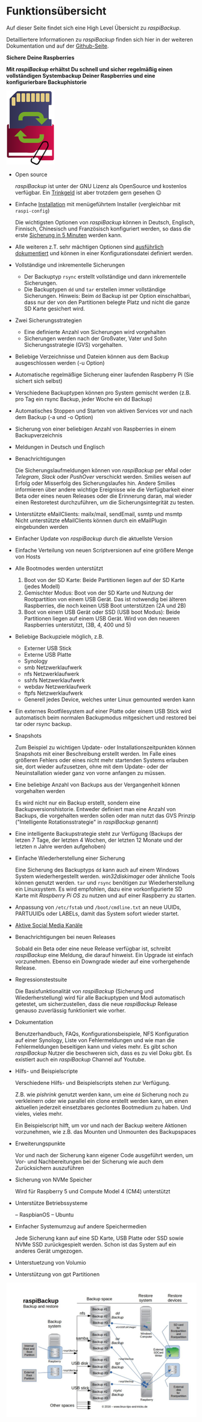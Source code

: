 # Funktionsübersicht

Auf dieser Seite findet sich eine High Level Übersicht zu *raspiBackup*.

Detailliertere Informationen zu *raspiBackup* finden sich hier in der weiteren Dokumentation
und auf der [Github-Seite](https://github.com/framps/raspiBackup).

**Sichere Deine Raspberries**

**Mit *raspiBackup* erhältst Du schnell und sicher regelmäßig einen vollständigen Systembackup Deiner Raspberries und eine konfigurierbare Backuphistorie**

![Icon](images/icons/Icon_rot_blau_final_128.png)

  - Open source

    *raspiBackup* ist unter der GNU Lizenz als OpenSource und kostenlos verfügbar.
    Ein [Trinkgeld](trinkgeld.md) ist aber trotzdem gern gesehen 😉

  - Einfache [Installation](installation.md) mit menügeführtem Installer (vergleichbar mit `raspi-config`)

    Die wichtigsten Optionen von *raspiBackup* können in Deutsch, Englisch, Finnisch,
    Chinesisch und Französisch konfiguriert werden, so dass die erste [Sicherung
    in 5 Minuten](installation-in-5-minutes.md) werden kann.

  - Alle weiteren z.T. sehr mächtigen Optionen sind [ausführlich dokumentiert](usage-and-options.md)
    und können in einer Konfigurationsdatei definiert werden.

  - Vollständige und inkrementelle Sicherungen

      - Der Backuptyp `rsync` erstellt vollständige und dann inkrementelle Sicherungen.
      - Die Backuptypen `dd` und `tar` erstellen immer vollständige Sicherungen.
        Hinweis: Beim `dd` Backup ist per Option einschaltbari, dass nur der von den Partitionen belegte Platz und nicht die ganze SD Karte gesichert wird.

  - Zwei Sicherungsstrategien

      - Eine definierte Anzahl von Sicherungen wird vorgehalten
      - Sicherungen werden nach der Großvater, Vater und Sohn Sicherungsstrategie (GVS) vorgehalten.

  - Beliebige Verzeichnisse und Dateien können aus dem Backup ausgeschlossen werden (-u Option)

  - Automatische regelmäßige Sicherung einer laufenden Raspberry Pi (Sie sichert sich selbst)

  - Verschiedene Backuptypen können pro System gemischt werden (z.B. pro Tag ein rsync Backup, jeder Woche ein dd Backup)

  - Automatisches Stoppen und Starten von aktiven Services vor und nach dem Backup (-a und -o Option)

  - Sicherung von einer beliebigen Anzahl von Raspberries in einem Backupverzeichnis

  - Meldungen in Deutsch und Englisch

  - Benachrichtigungen

    Die Sicherungslaufmeldungen können von *raspiBackup* per eMail oder *Telegram*,
    *Slack* oder *PushOver* verschickt werden. Smilies weisen auf Erfolg oder
    Misserfolg des Sicherungslaufes hin. Andere Smilies informieren über andere
    wichtige Ereignisse wie die Verfügbarkeit einer Beta oder eines neuen Releases
    oder die Erinnerung daran, mal wieder einen Restoretest durchzuführen, um die
    Sicherungsintegrität zu testen.

  - Unterstützte eMailClients: mailx/mail, sendEmail, ssmtp und msmtp
    Nicht unterstützte eMailClients können durch ein eMailPlugin eingebunden werden

  - Einfacher Update von *raspiBackup* durch die aktuellste Version
  - Einfache Verteilung von neuen Scriptversionen auf eine größere Menge von Hosts

  - Alle Bootmodes werden unterstützt

      1. Boot von der SD Karte: Beide Partitionen liegen auf der SD Karte
         (jedes Modell)
      2. Gemischter Modus: Boot von der SD Karte und Nutzung der Rootpartition
         von einem USB Gerät. Das ist notwendig bei älteren Raspberries, die
         noch keinen USB Boot unterstützen (2A und 2B)
      3. Boot von einem USB Gerät oder SSD (USB boot Modus): Beide Partitionen
         liegen auf einem USB Gerät. Wird von den neueren Raspberries
         unterstützt, (3B, 4, 400 und 5)

  - Beliebige Backupziele möglich, z.B.

      - Externer USB Stick
      - Externe USB Platte
      - Synology
      - smb Netzwerklaufwerk
      - nfs Netzwerklaufwerk
      - sshfs Netzwerklaufwerk
      - webdav Netzwerklaufwerk
      - ftpfs Netzwerklaufwerk
      - Generell jedes Device, welches unter Linux gemounted werden kann

  - Ein externes Rootfilesystem auf einer Platte oder einem USB Stick wird
    automatisch beim normalen Backupmodus mitgesichert und restored bei tar
    oder rsync backup.

  - Snapshots

    Zum Beispiel zu wichtigen Update- oder Installationszeitpunkten können
    Snapshots mit einer Beschreibung erstellt werden. Im Falle eines größeren
    Fehlers oder eines nicht mehr startenden Systems erlauben sie, dort wieder
    aufzusetzen, ohne mit dem Update- oder der Neuinstallation wieder ganz von
    vorne anfangen zu müssen.

  - Eine beliebige Anzahl von Backups aus der Vergangenheit können vorgehalten werden

    Es wird nicht nur ein Backup erstellt, sondern eine Backupversionshistorie.
    Entweder definiert man eine Anzahl von Backups, die vorgehalten werden sollen
    oder man nutzt das GVS Prinzip ("Intelligente Rotationsstrategie" in *raspiBackup*
    genannt)

  - Eine intelligente Backupstrategie steht zur Verfügung
    (Backups der letzen 7 Tage, der letzten 4 Wochen, der letzten 12 Monate und der letzten n Jahre werden aufgehoben)

  - Einfache Wiederherstellung einer Sicherung

    Eine Sicherung des Backuptyps `dd` kann auch auf einem Windows System
    wiederhergestellt werden. *win32diskimager* oder ähnliche Tools können genutzt
    werden.
    `tar` und `rsync` benötigen zur Wiederherstellung ein Linuxsystem.
    Es wird empfohlen, dazu eine vorkonfigurierte SD Karte mit *Raspberry Pi
    OS* zu nutzen und auf einer Raspberry zu starten.

  - Anpassung von `/etc/fstab` und `/boot/cmdline.txt` an neue UUIDs, PARTUUIDs
    oder LABELs, damit das System sofort wieder startet.

  - [Aktive Social Media Kanäle](introduction.md#kontakt)

  - Benachrichtigungen bei neuen Releases

    Sobald ein Beta oder eine neue Release verfügbar ist, schreibt *raspiBackup* eine
    Meldung, die darauf hinweist. Ein Upgrade ist einfach vorzunehmen. Ebenso ein
    Downgrade wieder auf eine vorhergehende Release.

  - Regressionstestsuite

    Die Basisfunktionalität von *raspiBackup* (Sicherung und Wiederherstellung) wird
    für alle Backuptypen und Modi automatisch getestet, um sicherzustellen, dass die
    neue *raspiBackup* Release genauso zuverlässig funktioniert wie vorher.

  - Dokumentation

    Benutzerhandbuch, FAQs, Konfigurationsbeispiele, NFS Konfiguration auf einer
    Synology, Liste von Fehlermeldungen und wie man die Fehlermeldungen beseitigen
    kann und vieles mehr. Es gibt schon *raspiBackup* Nutzer die beschweren sich, dass
    es zu viel Doku gibt. Es existiert auch ein *raspiBackup* Channel auf Youtube.

  - Hilfs- und Beispielscripte

    Verschiedene Hilfs- und Beispielscripts stehen zur Verfügung.

    Z.B. wie *pishrink* genutzt werden kann, um eine `dd` Sicherung noch zu verkleinern
    oder wie parallel ein clone erstellt werden kann, um einen aktuellen jederzeit
    einsetzbares geclontes Bootmedium zu haben. Und vieles, vieles mehr.

    Ein Beispielscript hilft, um vor und nach der Backup weitere Aktionen vorzunehmen,
    wie z.B. das Mounten und Unmounten des Backupspaces

  - Erweiterungspunkte

    Vor und nach der Sicherung kann eigener Code ausgeführt werden, um Vor- und
    Nachbereitungen bei der Sicherung wie auch dem Zurücksichern auszuführen

  - Sicherung von NVMe Speicher

    Wird für Raspberry 5 und Compute Model 4 (CM4) unterstützt

  - Unterstütze Betriebssysteme

      – RaspbianOS
      – Ubuntu

  - Einfacher Systemumzug auf andere Speichermedien

    Jede Sicherung kann auf eine SD Karte, USB Platte oder SSD sowie NVMe SSD
    zurückgespielt werden. Schon ist das System auf ein anderes Gerät umgezogen.

  - Unterstuetzung von Volumio

  - Unterstützung von gpt Partitionen


![Übersichtsbild](images/raspiBackupOverview.jpg)


[.status]: rft
[.source]: https://www.linux-tips-and-tricks.de/de/funktionsuebersicht
[.source]: https://www.linux-tips-and-tricks.de/de/raspibackup
[.source]: https://www.linux-tips-and-tricks.de/en/features
[.source]: https://www.linux-tips-and-tricks.de/en/backup
